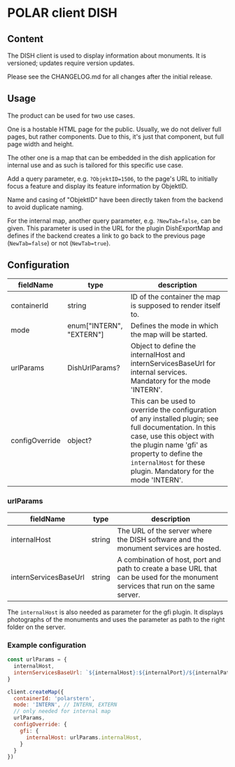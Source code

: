 # POLAR client DISH

## Content

The DISH client is used to display information about monuments. It is versioned; updates require version updates.

Please see the CHANGELOG.md for all changes after the initial release.

## Usage

The product can be used for two use cases. 

One is a hostable HTML page for the public. Usually, we do not deliver full pages, but rather components. Due to this, it's just that component, but full page width and height. 

The other one is a map that can be embedded in the dish application for internal use and as such is tailored for this specific use case.

Add a query parameter, e.g. `?ObjektID=1506`, to the page's URL to initially focus a feature and display its feature information by ObjektID.

Name and casing of "ObjektID" have been directly taken from the backend to avoid duplicate naming.

For the internal map, another query parameter, e.g. `?NewTab=false`, can be given. This parameter is used in the URL for the plugin DishExportMap and defines if the backend creates a link to go back to the previous page (`NewTab=false`) or not (`NewTab=true`).

## Configuration

| fieldName | type | description |
| - | - | - |
| containerId | string | ID of the container the map is supposed to render itself to. |
| mode |  enum["INTERN", "EXTERN"] | Defines the mode in which the map will be started. |
| urlParams | DishUrlParams? | Object to define the internalHost and internServicesBaseUrl for internal services. Mandatory for the mode 'INTERN'. |
| configOverride | object? | This can be used to override the configuration of any installed plugin; see full documentation. In this case, use this object with the plugin name 'gfi' as property to define the `internalHost` for these plugin. Mandatory for the mode 'INTERN'. |

### urlParams

| fieldName | type | description |
| - | - | - |
| internalHost | string | The URL of the server where the DISH software and the monument services are hosted. |
| internServicesBaseUrl | string | A combination of host, port and path to create a base URL that can be used for the monument services that run on the same server. |

The `internalHost` is also needed as parameter for the gfi plugin. It displays photographs of the monuments and uses the parameter as path to the right folder on the server.

### Example configuration

```js
const urlParams = {
  internalHost,
  internServicesBaseUrl: `${internalHost}:${internalPort}/${internalPath}`
}

client.createMap({
  containerId: 'polarstern',
  mode: 'INTERN', // INTERN, EXTERN
  // only needed for internal map
  urlParams,
  configOverride: {
    gfi: {
      internalHost: urlParams.internalHost,
    }
  }
})
```